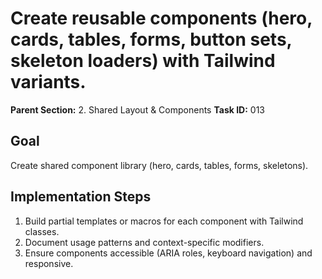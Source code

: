 # Create reusable components (hero, cards, tables, forms, button sets, skeleton loaders) with Tailwind variants.

**Parent Section:** 2. Shared Layout & Components
**Task ID:** 013

## Goal
Create shared component library (hero, cards, tables, forms, skeletons).

## Implementation Steps
1. Build partial templates or macros for each component with Tailwind classes.
2. Document usage patterns and context-specific modifiers.
3. Ensure components accessible (ARIA roles, keyboard navigation) and responsive.
